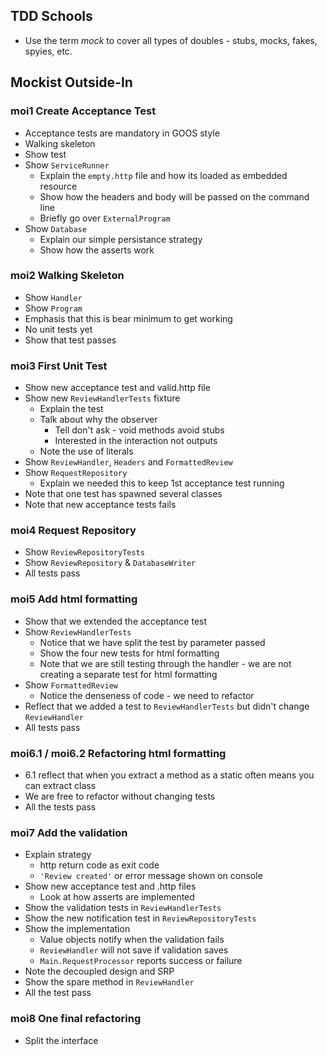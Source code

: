 ## TDD Schools ##
* Use the term *mock* to cover all types of doubles - stubs, mocks, fakes, spyies, etc.

## Mockist Outside-In ##

### moi1 Create Acceptance Test ###

* Acceptance tests are mandatory in GOOS style
* Walking skeleton
* Show test
* Show `ServiceRunner`
    * Explain the `empty.http` file and how its loaded as embedded resource
    * Show how the headers and body will be passed on the command line
    * Briefly go over `ExternalProgram`
* Show `Database`
    * Explain our simple persistance strategy
    * Show how the asserts work

### moi2 Walking Skeleton ###

* Show `Handler`
* Show `Program`
* Emphasis that this is bear minimum to get working
* No unit tests yet
* Show that test passes

### moi3 First Unit Test ###

* Show new acceptance test and valid.http file
* Show new `ReviewHandlerTests` fixture
    * Explain the test
    * Talk about why the observer
        * Tell don't ask - void methods avoid stubs
        * Interested in the interaction not outputs
    * Note the use of literals
* Show `ReviewHandler`, `Headers` and `FormattedReview`
* Show `RequestRepository`
    * Explain we needed this to keep 1st acceptance test running
* Note that one test has spawned several classes
* Note that new acceptance tests fails

### moi4 Request Repository ###

* Show `ReviewRepositoryTests`
* Show `ReviewRepository` & `DatabaseWriter`
* All tests pass

### moi5 Add html formatting ###

* Show that we extended the acceptance test
* Show `ReviewHandlerTests`
    * Notice that we have split the test by parameter passed
    * Show the four new tests for html formatting
    * Note that we are still testing through the handler - we are not creating a separate test for html formatting
* Show `FormattedReview`
    * Notice the denseness of code - we need to refactor
* Reflect that we added a test to `ReviewHandlerTests` but didn't change `ReviewHandler`
* All tests pass

### moi6.1 / moi6.2 Refactoring html formatting ###

* 6.1 reflect that when you extract a method as a static often means you can extract class
* We are free to refactor without changing tests
* All the tests pass

### moi7 Add the validation

* Explain strategy
    * http return code as exit code
    * `'Review created'` or error message shown on console
* Show new acceptance test and .http files
    * Look at how asserts are implemented
* Show the validation tests in `ReviewHandlerTests`
* Show the new notification test in `ReviewRepositoryTests`
* Show the implementation
    * Value objects notify when the validation fails
    * `ReviewHandler` will not save if validation saves
    * `Main.RequestProcessor` reports success or failure
* Note the decoupled design and SRP
* Show the spare method in `ReviewHandler`
* All the test pass

### moi8 One final refactoring
* Split the interface

